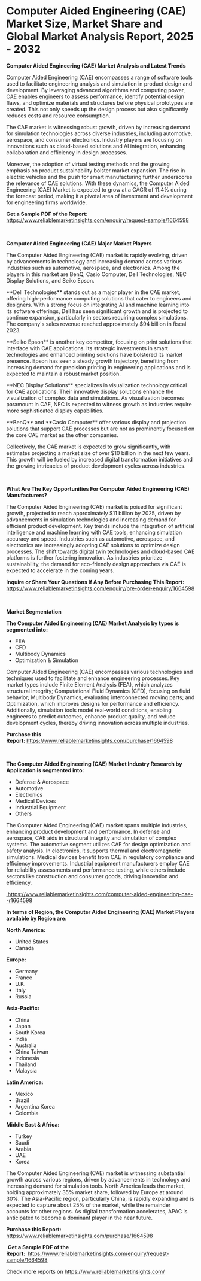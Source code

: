 <p><h1>Computer Aided Engineering (CAE) Market Size, Market Share and Global Market Analysis Report, 2025 - 2032</h1></p><p><strong>Computer Aided Engineering (CAE) Market Analysis and Latest Trends</strong></p>
<p><p>Computer Aided Engineering (CAE) encompasses a range of software tools used to facilitate engineering analysis and simulation in product design and development. By leveraging advanced algorithms and computing power, CAE enables engineers to assess performance, identify potential design flaws, and optimize materials and structures before physical prototypes are created. This not only speeds up the design process but also significantly reduces costs and resource consumption.</p><p>The CAE market is witnessing robust growth, driven by increasing demand for simulation technologies across diverse industries, including automotive, aerospace, and consumer electronics. Industry players are focusing on innovations such as cloud-based solutions and AI integration, enhancing collaboration and efficiency in design processes.</p><p>Moreover, the adoption of virtual testing methods and the growing emphasis on product sustainability bolster market expansion. The rise in electric vehicles and the push for smart manufacturing further underscores the relevance of CAE solutions. With these dynamics, the Computer Aided Engineering (CAE) Market is expected to grow at a CAGR of 11.4% during the forecast period, making it a pivotal area of investment and development for engineering firms worldwide.</p></p>
<p><strong>Get a Sample PDF of the Report:&nbsp;</strong> <a href="https://www.reliablemarketinsights.com/enquiry/request-sample/1664598?utm_campaign=2181&utm_medium=2&utm_source=Github&utm_content=ia&utm_term=23032025&utm_id=computer-aided-engineering-cae">https://www.reliablemarketinsights.com/enquiry/request-sample/1664598</a></p>
<p>&nbsp;</p>
<p><strong>Computer Aided Engineering (CAE) Major Market Players</strong></p>
<p><p>The Computer Aided Engineering (CAE) market is rapidly evolving, driven by advancements in technology and increasing demand across various industries such as automotive, aerospace, and electronics. Among the players in this market are BenQ, Casio Computer, Dell Technologies, NEC Display Solutions, and Seiko Epson.</p><p>**Dell Technologies** stands out as a major player in the CAE market, offering high-performance computing solutions that cater to engineers and designers. With a strong focus on integrating AI and machine learning into its software offerings, Dell has seen significant growth and is projected to continue expansion, particularly in sectors requiring complex simulations. The company's sales revenue reached approximately $94 billion in fiscal 2023.</p><p>**Seiko Epson** is another key competitor, focusing on print solutions that interface with CAE applications. Its strategic investments in smart technologies and enhanced printing solutions have bolstered its market presence. Epson has seen a steady growth trajectory, benefiting from increasing demand for precision printing in engineering applications and is expected to maintain a robust market position.</p><p>**NEC Display Solutions** specializes in visualization technology critical for CAE applications. Their innovative display solutions enhance the visualization of complex data and simulations. As visualization becomes paramount in CAE, NEC is expected to witness growth as industries require more sophisticated display capabilities.</p><p>**BenQ** and **Casio Computer** offer various display and projection solutions that support CAE processes but are not as prominently focused on the core CAE market as the other companies. </p><p>Collectively, the CAE market is expected to grow significantly, with estimates projecting a market size of over $10 billion in the next few years. This growth will be fueled by increased digital transformation initiatives and the growing intricacies of product development cycles across industries.</p></p>
<p>&nbsp;</p>
<p><strong>What Are The Key Opportunities For Computer Aided Engineering (CAE) Manufacturers?</strong></p>
<p><p>The Computer Aided Engineering (CAE) market is poised for significant growth, projected to reach approximately $11 billion by 2025, driven by advancements in simulation technologies and increasing demand for efficient product development. Key trends include the integration of artificial intelligence and machine learning with CAE tools, enhancing simulation accuracy and speed. Industries such as automotive, aerospace, and electronics are increasingly adopting CAE solutions to optimize design processes. The shift towards digital twin technologies and cloud-based CAE platforms is further fostering innovation. As industries prioritize sustainability, the demand for eco-friendly design approaches via CAE is expected to accelerate in the coming years.</p></p>
<p><strong>Inquire or Share Your Questions If Any Before Purchasing This Report:</strong> <a href="https://www.reliablemarketinsights.com/enquiry/pre-order-enquiry/1664598?utm_campaign=2181&utm_medium=2&utm_source=Github&utm_content=ia&utm_term=23032025&utm_id=computer-aided-engineering-cae">https://www.reliablemarketinsights.com/enquiry/pre-order-enquiry/1664598</a></p>
<p>&nbsp;</p>
<p><strong>Market Segmentation</strong></p>
<p><strong>The Computer Aided Engineering (CAE) Market Analysis by types is segmented into:</strong></p>
<p><ul><li>FEA</li><li>CFD</li><li>Multibody Dynamics</li><li>Optimization & Simulation</li></ul></p>
<p><p>Computer Aided Engineering (CAE) encompasses various technologies and techniques used to facilitate and enhance engineering processes. Key market types include Finite Element Analysis (FEA), which analyzes structural integrity; Computational Fluid Dynamics (CFD), focusing on fluid behavior; Multibody Dynamics, evaluating interconnected moving parts; and Optimization, which improves designs for performance and efficiency. Additionally, simulation tools model real-world conditions, enabling engineers to predict outcomes, enhance product quality, and reduce development cycles, thereby driving innovation across multiple industries.</p></p>
<p><strong>Purchase this Report:&nbsp;</strong><a href="https://www.reliablemarketinsights.com/purchase/1664598?utm_campaign=2181&utm_medium=2&utm_source=Github&utm_content=ia&utm_term=23032025&utm_id=computer-aided-engineering-cae">https://www.reliablemarketinsights.com/purchase/1664598</a></p>
<p>&nbsp;</p>
<p><strong>The Computer Aided Engineering (CAE) Market Industry Research by Application is segmented into:</strong></p>
<p><ul><li>Defense & Aerospace</li><li>Automotive</li><li>Electronics</li><li>Medical Devices</li><li>Industrial Equipment</li><li>Others</li></ul></p>
<p><p>The Computer Aided Engineering (CAE) market spans multiple industries, enhancing product development and performance. In defense and aerospace, CAE aids in structural integrity and simulation of complex systems. The automotive segment utilizes CAE for design optimization and safety analysis. In electronics, it supports thermal and electromagnetic simulations. Medical devices benefit from CAE in regulatory compliance and efficiency improvements. Industrial equipment manufacturers employ CAE for reliability assessments and performance testing, while others include sectors like construction and consumer goods, driving innovation and efficiency.</p></p>
<p><a href="https://www.reliablemarketinsights.com/computer-aided-engineering-cae--r1664598?utm_campaign=2181&utm_medium=2&utm_source=Github&utm_content=ia&utm_term=23032025&utm_id=computer-aided-engineering-cae">&nbsp;https://www.reliablemarketinsights.com/computer-aided-engineering-cae--r1664598</a></p>
<p><strong>In terms of Region, the Computer Aided Engineering (CAE) Market Players available by Region are:</strong></p>
<p>
    <p> <strong> North America: </strong>
        <ul>
            <li>United States</li>
            <li>Canada</li>
        </ul>
        </p> 
    <p> <strong> Europe: </strong>
        <ul>
            <li>Germany</li>
            <li>France</li>
            <li>U.K.</li>
            <li>Italy</li>
            <li>Russia</li>
        </ul>
        </p> 
    <p> <strong> Asia-Pacific: </strong>
        <ul>
            <li>China</li>
            <li>Japan</li>
            <li>South Korea</li>
            <li>India</li>
            <li>Australia</li>
            <li>China Taiwan</li>
            <li>Indonesia</li>
            <li>Thailand</li>
            <li>Malaysia</li>
        </ul>
        </p> 
    <p> <strong> Latin America: </strong>
        <ul>
            <li>Mexico</li>
            <li>Brazil</li>
            <li>Argentina Korea</li>
            <li>Colombia</li>
        </ul>
        </p> 
    <p> <strong> Middle East & Africa: </strong>
        <ul>
            <li>Turkey</li>
            <li>Saudi</li>
            <li>Arabia</li>
            <li>UAE</li>
            <li>Korea</li>
        </ul>
    </p>
    </p>
<p><p>The Computer Aided Engineering (CAE) market is witnessing substantial growth across various regions, driven by advancements in technology and increasing demand for simulation tools. North America leads the market, holding approximately 35% market share, followed by Europe at around 30%. The Asia-Pacific region, particularly China, is rapidly expanding and is expected to capture about 25% of the market, while the remainder accounts for other regions. As digital transformation accelerates, APAC is anticipated to become a dominant player in the near future.</p></p>
<p><strong>Purchase this Report: </strong><a href="https://www.reliablemarketinsights.com/purchase/1664598?utm_campaign=2181&utm_medium=2&utm_source=Github&utm_content=ia&utm_term=23032025&utm_id=computer-aided-engineering-cae">https://www.reliablemarketinsights.com/purchase/1664598</a></p>
<p>&nbsp;<strong>Get a Sample PDF of the Report:&nbsp;&nbsp;</strong><a href="https://www.reliablemarketinsights.com/enquiry/request-sample/1664598?utm_campaign=2181&utm_medium=2&utm_source=Github&utm_content=ia&utm_term=23032025&utm_id=computer-aided-engineering-cae">https://www.reliablemarketinsights.com/enquiry/request-sample/1664598</a></p>
<p><strong></strong></p>
<p>Check more reports on <a href="https://www.reliablemarketinsights.com/?utm_campaign=2181&utm_medium=2&utm_source=Github&utm_content=ia&utm_term=23032025&utm_id=computer-aided-engineering-cae">https://www.reliablemarketinsights.com/</a></p>
